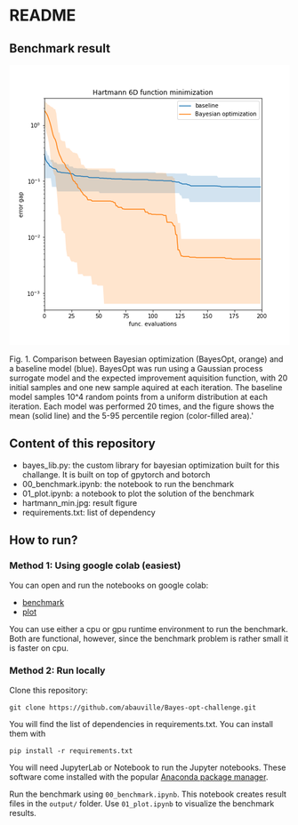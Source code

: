# README

## Benchmark result
![stuff](hartmann_min.png)

<figcaption>Fig. 1. Comparison between Bayesian optimization (BayesOpt, orange) and a baseline model (blue). BayesOpt was run using a Gaussian process surrogate model and the expected improvement aquisition function, with 20 initial samples and one new sample aquired at each iteration. The baseline model samples 10^4 random points from a uniform distribution at each iteration. Each model was performed 20 times, and the figure shows the mean (solid line) and the 5-95 percentile region (color-filled area).'</figcaption>


## Content of this repository

- bayes_lib.py: the custom library for bayesian optimization built for this challange. It is built on top of gpytorch and botorch 
- 00_benchmark.ipynb: the notebook to run the benchmark
- 01_plot.ipynb: a notebook to plot the solution of the benchmark
- hartmann_min.jpg: result figure
- requirements.txt: list of dependency

## How to run?

### Method 1: Using google colab (easiest)

You can open and run the notebooks on google colab: 
- [benchmark](https://colab.research.google.com/github/abauville/Bayes-opt-challenge/blob/main/00_benchmark.ipynb)
- [plot](https://colab.research.google.com/github/abauville/Bayes-opt-challenge/blob/main/00_plot.ipynb)

You can use either a cpu or gpu runtime environment to run the benchmark. Both are functional, however, since the benchmark problem is rather small it is faster on cpu.

### Method 2: Run locally

Clone this repository:

```
git clone https://github.com/abauville/Bayes-opt-challenge.git
```

You will find the list of dependencies in requirements.txt. You can install them with
```
pip install -r requirements.txt
```

You will need JupyterLab or Notebook to run the Jupyter notebooks. These software come installed with the popular [Anaconda package manager](https://www.anaconda.com/).


Run the benchmark using `00_benchmark.ipynb`. This notebook creates result files in the `output/` folder. Use `01_plot.ipynb` to visualize the benchmark results.